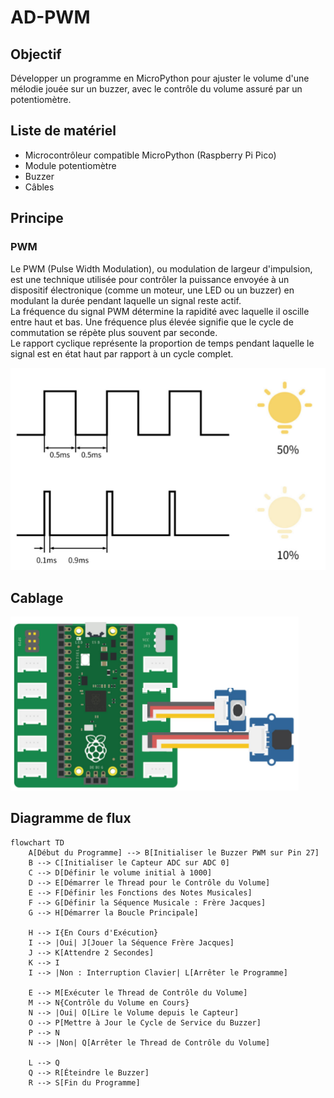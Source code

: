 # AD-PWM

## Objectif

Développer un programme en MicroPython pour ajuster le volume d'une mélodie jouée sur un buzzer, avec le contrôle du volume assuré par un potentiomètre.

## Liste de matériel

- Microcontrôleur compatible MicroPython (Raspberry Pi Pico)
- Module potentiomètre
- Buzzer
- Câbles

## Principe

### PWM

Le PWM (Pulse Width Modulation), ou modulation de largeur d'impulsion, est une technique utilisée pour contrôler la puissance envoyée à un dispositif électronique (comme un moteur, une LED ou un buzzer) en modulant la durée pendant laquelle un signal reste actif. <br> La fréquence du signal PWM détermine la rapidité avec laquelle il oscille entre haut et bas. Une fréquence plus élevée signifie que le cycle de commutation se répète plus souvent par seconde. <br> Le rapport cyclique représente la proportion de temps pendant laquelle le signal est en état haut par rapport à un cycle complet.

![alt text](image.png)

## Cablage

![alt text](AD_PWM.png)

## Diagramme de flux

```mermaid
flowchart TD
    A[Début du Programme] --> B[Initialiser le Buzzer PWM sur Pin 27]
    B --> C[Initialiser le Capteur ADC sur ADC 0]
    C --> D[Définir le volume initial à 1000]
    D --> E[Démarrer le Thread pour le Contrôle du Volume]
    E --> F[Définir les Fonctions des Notes Musicales]
    F --> G[Définir la Séquence Musicale : Frère Jacques]
    G --> H[Démarrer la Boucle Principale]
    
    H --> I{En Cours d'Exécution}
    I --> |Oui| J[Jouer la Séquence Frère Jacques]
    J --> K[Attendre 2 Secondes]
    K --> I
    I --> |Non : Interruption Clavier| L[Arrêter le Programme]
    
    E --> M[Exécuter le Thread de Contrôle du Volume]
    M --> N{Contrôle du Volume en Cours}
    N --> |Oui| O[Lire le Volume depuis le Capteur]
    O --> P[Mettre à Jour le Cycle de Service du Buzzer]
    P --> N
    N --> |Non| Q[Arrêter le Thread de Contrôle du Volume]
    
    L --> Q
    Q --> R[Éteindre le Buzzer]
    R --> S[Fin du Programme]



```
